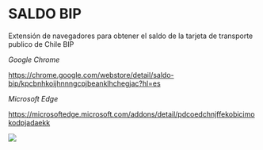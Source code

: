 # **SALDO BIP**

Extensión de navegadores para obtener el saldo de la tarjeta de transporte publico de Chile BIP

*Google Chrome*

https://chrome.google.com/webstore/detail/saldo-bip/kpcbnhkoijhnnngcpjbeanklhchegjac?hl=es

*Microsoft Edge*

https://microsoftedge.microsoft.com/addons/detail/pdcoedchnjffekobicimokodpjadaekk

![](https://lh3.googleusercontent.com/ztNX7p3kCGv_dFXU06RsgHijmjRLhuIgeYBL7KGoHz2EVWA9BUAWkOI82LHvyu6-Lw51tXDj1hE=w640-h400-e365-rj-sc0x00ffffff)
